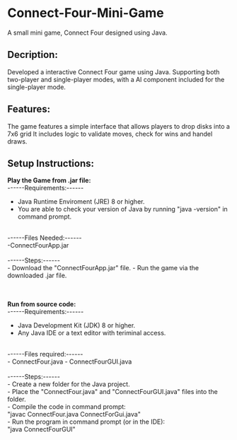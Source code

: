 # Connect-Four-Mini-Game
A small mini game, Connect Four designed using Java.

## Decription:
Developed a interactive Connect Four game using Java. Supporting both two-player and single-player modes, with a AI component included for the single-player mode.

## Features:
The game features a simple interface that allows players to drop disks into a 7x6 grid
It includes logic to validate moves, check for wins and handel draws.

## Setup Instructions:
**Play the Game from .jar file:**
<br>
------Requirements:------
<br>
- Java Runtime Enviroment (JRE) 8 or higher.
- You are able to check your version of Java by running "java -version" in command prompt.
<br>
------Files Needed:------
  <br>
-ConnectFourApp.jar
<br>
<br>
------Steps:------
<br>
- Download the "ConnectFourApp.jar" file.
- Run the game via the downloaded .jar file.
<br>
<br>
<br>

**Run from source code:**
<br>
------Requirements:------
- Java Development Kit (JDK) 8 or higher.
- Any Java IDE or a text editor with teriminal access.
<br>
------Files required:------
<br>
- ConnectFour.java
- ConnectFourGUI.java
<br>
<br>
------Steps:------
  <br>
- Create a new folder for the Java project.
  <br>
- Place the "ConnectFour.java" and "ConnectFourGUI.java" files into the folder.
  <br>
- Compile the code in command prompt:
  <br>
  "javac ConnectFour.java ConnectForGui.java"
  <br>
- Run the program in command prompt (or in the IDE):
  <br>
  "java ConnectFourGUI"

